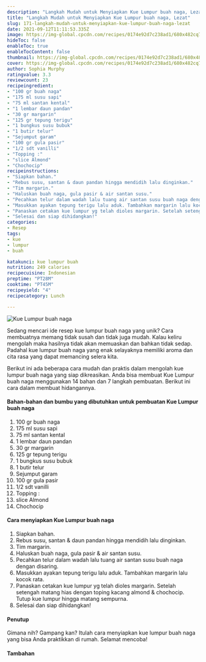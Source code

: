 ```yaml
---
description: "Langkah Mudah untuk Menyiapkan Kue Lumpur buah naga, Lezat"
title: "Langkah Mudah untuk Menyiapkan Kue Lumpur buah naga, Lezat"
slug: 171-langkah-mudah-untuk-menyiapkan-kue-lumpur-buah-naga-lezat
date: 2021-09-12T11:11:53.335Z
image: https://img-global.cpcdn.com/recipes/0174e92d7c238ad1/680x482cq70/kue-lumpur-buah-naga-foto-resep-utama.jpg
hideToc: false
enableToc: true
enableTocContent: false
thumbnail: https://img-global.cpcdn.com/recipes/0174e92d7c238ad1/680x482cq70/kue-lumpur-buah-naga-foto-resep-utama.jpg
cover: https://img-global.cpcdn.com/recipes/0174e92d7c238ad1/680x482cq70/kue-lumpur-buah-naga-foto-resep-utama.jpg
author: Sophia Murphy
ratingvalue: 3.3
reviewcount: 23
recipeingredient:
- "100 gr buah naga"
- "175 ml susu sapi"
- "75 ml santan kental"
- "1 lembar daun pandan"
- "30 gr margarin"
- "125 gr tepung terigu"
- "1 bungkus susu bubuk"
- "1 butir telur"
- "Sejumput garam"
- "100 gr gula pasir"
- "1/2 sdt vanilli"
- "Topping :"
- "slice Almond"
- "Chochocip"
recipeinstructions:
- "Siapkan bahan."
- "Rebus susu, santan & daun pandan hingga mendidih lalu dinginkan."
- "Tim margarin."
- "Haluskan buah naga, gula pasir & air santan susu."
- "Pecahkan telur dalam wadah lalu tuang air santan susu buah naga dengan disaring."
- "Masukkan ayakan tepung terigu lalu aduk. Tambahkan margarin lalu kocok rata."
- "Panaskan cetakan kue lumpur yg telah dioles margarin. Setelah setengah matang hias dengan toping kacang almond & chochocip. Tutup kue lumpur hingga matang sempurna."
- "Selesai dan siap dihidangkan!"
categories:
- Resep
tags:
- kue
- lumpur
- buah

katakunci: kue lumpur buah 
nutrition: 249 calories
recipecuisine: Indonesian
preptime: "PT28M"
cooktime: "PT45M"
recipeyield: "4"
recipecategory: Lunch

---
```



![Kue Lumpur buah naga](https://img-global.cpcdn.com/recipes/0174e92d7c238ad1/680x482cq70/kue-lumpur-buah-naga-foto-resep-utama.jpg)

Sedang mencari ide resep kue lumpur buah naga yang unik? Cara membuatnya memang tidak susah dan tidak juga mudah. Kalau keliru mengolah maka hasilnya tidak akan memuaskan dan bahkan tidak sedap. Padahal kue lumpur buah naga yang enak selayaknya memiliki aroma dan cita rasa yang dapat memancing selera kita.




Berikut ini ada beberapa cara mudah dan praktis dalam mengolah kue lumpur buah naga yang siap dikreasikan. Anda bisa membuat Kue Lumpur buah naga menggunakan 14 bahan dan 7 langkah pembuatan. Berikut ini cara dalam membuat hidangannya.

<!--inarticleads1-->

#### Bahan-bahan dan bumbu yang dibutuhkan untuk pembuatan Kue Lumpur buah naga

1. 100 gr buah naga
1. 175 ml susu sapi
1. 75 ml santan kental
1. 1 lembar daun pandan
1. 30 gr margarin
1. 125 gr tepung terigu
1. 1 bungkus susu bubuk
1. 1 butir telur
1. Sejumput garam
1. 100 gr gula pasir
1. 1/2 sdt vanilli
1. Topping :
1. slice Almond
1. Chochocip

<!--inarticleads2-->

#### Cara menyiapkan Kue Lumpur buah naga

1. Siapkan bahan.
1. Rebus susu, santan & daun pandan hingga mendidih lalu dinginkan.
1. Tim margarin.
1. Haluskan buah naga, gula pasir & air santan susu.
1. Pecahkan telur dalam wadah lalu tuang air santan susu buah naga dengan disaring.
1. Masukkan ayakan tepung terigu lalu aduk. Tambahkan margarin lalu kocok rata.
1. Panaskan cetakan kue lumpur yg telah dioles margarin. Setelah setengah matang hias dengan toping kacang almond & chochocip. Tutup kue lumpur hingga matang sempurna.
1. Selesai dan siap dihidangkan!

#### Penutup

Gimana nih? Gampang kan? Itulah cara menyiapkan kue lumpur buah naga yang bisa Anda praktikkan di rumah. Selamat mencoba!

#### Tambahan



